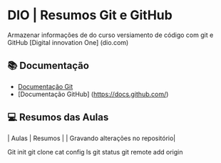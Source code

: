 
# DIO | Resumos Git e GitHub

Armazenar informações de do curso versiamento de código com git e GitHub [Digital innovation One] (dio.com)


## 📚 Documentação
- [Documentação Git](https://git-scm.com/doc)
- [Documentação GitHub] (https://docs.github.com/)

## 💻 Resumos das Aulas

| Aulas | Resumos |
| Gravando alterações no repositório| 


Git init
git clone
cat config
ls
git status
git remote add origin
